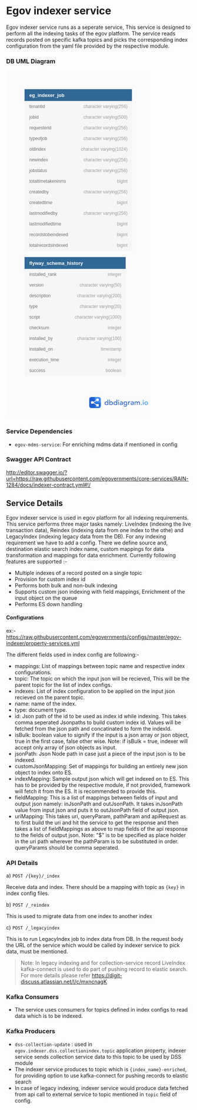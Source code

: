 # Egov indexer service

<p>Egov indexer service runs as a seperate service, This service is designed to perform all the indexing tasks of the egov platform. The service reads records posted on specific kafka topics and picks the corresponding index configuration from the yaml file provided by the respective module. </p>

### DB UML Diagram

![DB UML](./images/egov-indexer.png)

### Service Dependencies

- `egov-mdms-service`: For enriching mdms data if mentioned in config


### Swagger API Contract

http://editor.swagger.io/?url=https://raw.githubusercontent.com/egovernments/core-services/RAIN-1284/docs/indexer-contract.yml#!/

## Service Details

Egov indexer service is used in egov platform for all indexing requirements. This service performs three major tasks namely: LiveIndex (indexing the live transaction data), Reindex (indexing data from one index to the othe) and LegacyIndex (indexing legacy data from the DB). For any indexing requirement we have to add a config. There we define source and, destination elastic search index name, custom mappings for data transformation and mappings for data enrichment. Currently following features are supported :-
- Multiple indexes of a record posted on a single topic
- Provision for custom index id
- Performs both bulk and non-bulk indexing
- Supports custom json indexing with field mappings, Enrichment of the input object on the queue
- Performs ES down handling

#### Configurations
ex:- https://raw.githubusercontent.com/egovernments/configs/master/egov-indexer/property-services.yml

The different fields used in index config are following:-
- mappings: List of mappings between topic name and respective index configurations.
- topic: The topic on which the input json will be recieved, This will be the parent topic for the list of index configs.
- indexes: List of index configuration to be applied on the input json recieved on the parent topic.
- name: name of the index.
- type: document type.
- id: Json path of the id to be used as index id while indexing. This takes comma seperated Jsonpaths to build custom index id. Values will be fetched from the json path and concatinated to form the indexId.
- isBulk: boolean value to signify if the input is a json array or json object, true in the first case, false other wise. Note: if isBulk = true, indexer will accept only array of json objects as input.
- jsonPath: Json Node path in case just a piece of the input json is to be indexed.
- customJsonMapping: Set of mappings for building an entirely new json object to index onto ES.
- indexMapping: Sample output json which will get indexed on to ES. This has to be provided by the respective module, if not provided, framework will fetch it from the ES. It is recommended to provide this.
- fieldMapping: This is a list of mappings between fields of input and output json namely: inJsonPath and outJsonPath. It takes inJsonPath value from input json and puts it to outJsonPath field of output json.
- uriMapping: This takes uri, queryParam, pathParam and apiRequest as to first build the uri and hit the service to get the response and then takes a list of fieldMappings as above to map fields of the api response to the fields of output json. Note: "$" is to be specified as place holder in the uri path wherever the pathParam is to be substituted in order. queryParams should be comma seperated.


### API Details


a) `POST /{key}/_index`

Receive data and index. There should be a mapping with topic as `{key}` in index config files.

b) `POST /_reindex`

This is used to migrate data from one index to another index

c) `POST /_legacyindex`

This is to run LegacyIndex job to index data from DB. In the request body the URL of the service which would be called by indexer service to pick data, must be mentioned.


> Note: In legacy indexing and for collection-service record LiveIndex kafka-connect is used to do part of pushing record to elastic search. For more details please refer https://digit-discuss.atlassian.net/l/c/mxncnagK

### Kafka Consumers
- The service uses consumers for topics defined in index configs to read data which is to be indexed.

### Kafka Producers
- `dss-collection-update` : used in `egov.indexer.dss.collectionindex.topic` application property, indexer service sends collection service data to this topic to be used by DSS module
- The indexer service produces to topic which is `{index_name}-enriched`, for providing option to use kafka-connect for pushing records to elastic search
- In case of legacy indexing, indexer service would produce data fetched from api call to external service to topic mentioned in `topic` field of config.
